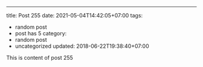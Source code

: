 ---
title: Post 255
date: 2021-05-04T14:42:05+07:00
tags:
  - random post
  - post has 5
category:
  - random post
  - uncategorized
updated: 2018-06-22T19:38:40+07:00

This is content of post 255